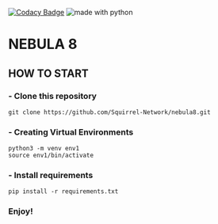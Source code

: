 [![Codacy Badge](https://app.codacy.com/project/badge/Grade/7d29dde165294d3283f92ec8f8638369)](https://www.codacy.com/gh/Squirrel-Network/nebula8/dashboard?utm_source=github.com&amp;utm_medium=referral&amp;utm_content=Squirrel-Network/nebula8&amp;utm_campaign=Badge_Grade) <img src="https://img.shields.io/badge/made%20with-python-blue.svg?style=flat-square" alt="made with python">


# NEBULA 8

## HOW TO START

### - Clone this repository
```git clone https://github.com/Squirrel-Network/nebula8.git```

### - Creating Virtual Environments
```python3 -m venv env1```
<br>
```source env1/bin/activate```

### - Install requirements
```pip install -r requirements.txt```

### Enjoy!
